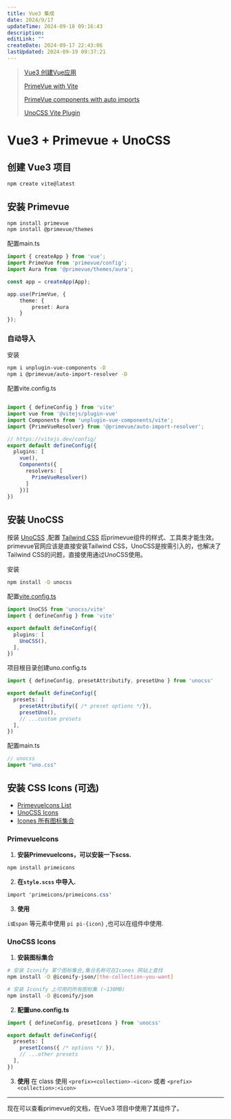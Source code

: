 ```yaml
---
title: Vue3 集成
date: 2024/9/17
updateTime: 2024-09-18 09:16:43
description: 
editLink: ""
createDate: 2024-09-17 22:43:06
lastUpdated: 2024-09-19 09:37:21
---
```


> [Vue3 创建Vue应用](https://cn.vuejs.org/guide/quick-start.html#creating-a-vue-application)
>
> [PrimeVue with Vite](https://primevue.org/vite/)
>
> [PrimeVue components with auto imports](https://primevue.org/autoimport/)
>
> [UnoCSS Vite Plugin](https://unocss.dev/integrations/vite)

# Vue3 + Primevue + UnoCSS

## 创建 Vue3 项目

```bash
npm create vite@latest
```

## 安装 Primevue

```bash
npm install primevue
npm install @primevue/themes
```

配置main.ts

```ts
import { createApp } from 'vue';
import PrimeVue from 'primevue/config';
import Aura from '@primevue/themes/aura';

const app = createApp(App);

app.use(PrimeVue, {
    theme: {
        preset: Aura
    }
});
```

### 自动导入

安装

```bash
npm i unplugin-vue-components -D
npm i @primevue/auto-import-resolver -D
```

配置vite.config.ts

```ts

import { defineConfig } from 'vite'
import vue from '@vitejs/plugin-vue'
import Components from 'unplugin-vue-components/vite';
import {PrimeVueResolver} from '@primevue/auto-import-resolver';

// https://vitejs.dev/config/
export default defineConfig({
  plugins: [
    vue(),
    Components({
      resolvers: [
        PrimeVueResolver()
      ]
    })]
})
```

## 安装 UnoCSS

按装 [UnoCSS](https://unocss.dev/) ,配置 [Tailwind CSS](https://tailwindcss.com/) 后primevue组件的样式、工具类才能生效。 primevue官网应该是直接安装Tailwind CSS，UnoCSS是按需引入的，也解决了Tailwind CSS的问题，直接使用通过UnoCSS使用。

安装

```bash
npm install -D unocss
```

配置[vite.config.ts]()

```ts
import UnoCSS from 'unocss/vite'
import { defineConfig } from 'vite'

export default defineConfig({
  plugins: [
    UnoCSS(),
  ],
})
```

项目根目录创建uno.config.ts

```ts
import { defineConfig, presetAttributify, presetUno } from 'unocss'

export default defineConfig({
  presets: [
    presetAttributify({ /* preset options */}),
    presetUno(),
    // ...custom presets
  ],
})
```

配置main.ts

```ts
// unocss
import "uno.css"
```

## 安装 CSS Icons (可选)

+ [PrimevueIcons List](https://primevue.org/icons/#list)
+ [UnoCSS Icons](https://unocss.dev/presets/icons)
+ [Icones 所有图标集合](https://icones.js.org/)

### PrimevueIcons



1. **安装PrimevueIcons，可以安装一下scss.**

```bash
npm install primeicons
```

2. **在`style.scss` 中导入.**

```scss
import 'primeicons/primeicons.css'
```

3. **使用** 

`i或span` 等元素中使用 `pi pi-{icon}` ,也可以在组件中使用.

### UnoCSS Icons

1. **安装图标集合**

```bash
# 安装 Iconify 某个图标集合,集合名称可在Icones 网站上查找
npm install -D @iconify-json/[the-collection-you-want]

# 安装 Iconify 上可用的所有图标集 (~130MB)
npm install -D @iconify/json 

```

2. **配置uno.config.ts**

```ts
import { defineConfig, presetIcons } from 'unocss'

export default defineConfig({
  presets: [
    presetIcons({ /* options */ }),
    // ...other presets
  ],
})
```

3. **使用**
在 class 使用   `<prefix><collection>-<icon>` 或者  `<prefix><collection>:<icon>`


------

现在可以查看primevue的文档，在Vue3 项目中使用了其组件了。









